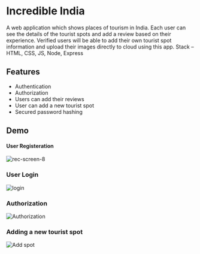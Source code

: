 
# Incredible India

A web application which shows places of tourism in India. 
Each user can see the details of the tourist spots and add a review based on their experience. Verified users will be able to add their own tourist spot information and upload their images directly to cloud using this app.
 Stack – HTML, CSS, JS, Node, Express


## Features

- Authentication
- Authorization
- Users can add their reviews
- User can add a new tourist spot
- Secured password hashing


## Demo

#### User Registeration 
![rec-screen-_8_](https://user-images.githubusercontent.com/65814030/164505629-91ad015a-9010-4c79-9668-d7991cd69acf.gif)

### User Login
![login](https://user-images.githubusercontent.com/65814030/164508919-f4004f69-5557-4f42-a06c-556a79cd6aa8.gif)

### Authorization 
![Authorization](https://user-images.githubusercontent.com/65814030/164592499-1138a083-fb26-41ed-913b-53b995ac8701.gif)

### Adding a new tourist spot
![Add spot](https://user-images.githubusercontent.com/65814030/164592544-b80ae772-4580-423e-a7ce-755a5b9b0691.gif)

